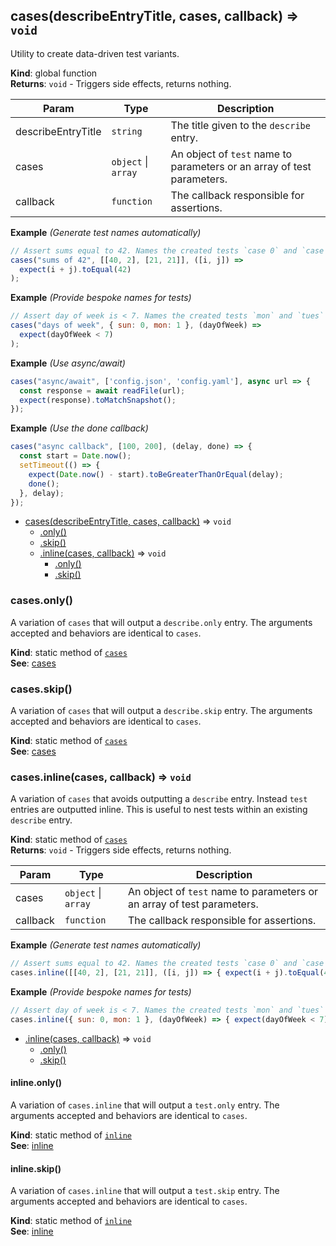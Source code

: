 <a name="cases"></a>

## cases(describeEntryTitle, cases, callback) ⇒ <code>void</code>
Utility to create data-driven test variants.

**Kind**: global function  
**Returns**: <code>void</code> - Triggers side effects, returns nothing.  

| Param | Type | Description |
| --- | --- | --- |
| describeEntryTitle | <code>string</code> | The title given to the `describe` entry. |
| cases | <code>object</code> \| <code>array</code> | An object of `test` name to parameters or an array of test parameters. |
| callback | <code>function</code> | The callback responsible for assertions. |

**Example** *(Generate test names automatically)*  
```js
// Assert sums equal to 42. Names the created tests `case 0` and `case 1`
cases("sums of 42", [[40, 2], [21, 21]], ([i, j]) =>
  expect(i + j).toEqual(42)
);
```
**Example** *(Provide bespoke names for tests)*  
```js
// Assert day of week is < 7. Names the created tests `mon` and `tues`
cases("days of week", { sun: 0, mon: 1 }, (dayOfWeek) =>
  expect(dayOfWeek < 7)
);
```
**Example** *(Use async/await)*  
```js
cases("async/await", ['config.json', 'config.yaml'], async url => {
  const response = await readFile(url);
  expect(response).toMatchSnapshot();
});
```
**Example** *(Use the done callback)*  
```js
cases("async callback", [100, 200], (delay, done) => {
  const start = Date.now();
  setTimeout(() => {
    expect(Date.now() - start).toBeGreaterThanOrEqual(delay);
    done();
  }, delay);
});
```

* [cases(describeEntryTitle, cases, callback)](#cases) ⇒ <code>void</code>
    * [.only()](#cases.only)
    * [.skip()](#cases.skip)
    * [.inline(cases, callback)](#cases.inline) ⇒ <code>void</code>
        * [.only()](#cases.inline.only)
        * [.skip()](#cases.inline.skip)

<a name="cases.only"></a>

### cases.only()
A variation of `cases` that will output a `describe.only` entry. The
arguments accepted and behaviors are identical to `cases`.

**Kind**: static method of [<code>cases</code>](#cases)  
**See**: [cases](#cases)  
<a name="cases.skip"></a>

### cases.skip()
A variation of `cases` that will output a `describe.skip` entry. The
arguments accepted and behaviors are identical to `cases`.

**Kind**: static method of [<code>cases</code>](#cases)  
**See**: [cases](#cases)  
<a name="cases.inline"></a>

### cases.inline(cases, callback) ⇒ <code>void</code>
A variation of `cases` that avoids outputting a `describe` entry. Instead
`test` entries are outputted inline. This is useful to nest tests within an
existing `describe` entry.

**Kind**: static method of [<code>cases</code>](#cases)  
**Returns**: <code>void</code> - Triggers side effects, returns nothing.  

| Param | Type | Description |
| --- | --- | --- |
| cases | <code>object</code> \| <code>array</code> | An object of `test` name to parameters or an array of test parameters. |
| callback | <code>function</code> | The callback responsible for assertions. |

**Example** *(Generate test names automatically)*  
```js
// Assert sums equal to 42. Names the created tests `case 0` and `case 1`
cases.inline([[40, 2], [21, 21]], ([i, j]) => { expect(i + j).toEqual(42); });
```
**Example** *(Provide bespoke names for tests)*  
```js
// Assert day of week is < 7. Names the created tests `mon` and `tues`
cases.inline({ sun: 0, mon: 1 }, (dayOfWeek) => { expect(dayOfWeek < 7); });
```

* [.inline(cases, callback)](#cases.inline) ⇒ <code>void</code>
    * [.only()](#cases.inline.only)
    * [.skip()](#cases.inline.skip)

<a name="cases.inline.only"></a>

#### inline.only()
A variation of `cases.inline` that will output a `test.only` entry. The
arguments accepted and behaviors are identical to `cases`.

**Kind**: static method of [<code>inline</code>](#cases.inline)  
**See**: [inline](#cases.inline)  
<a name="cases.inline.skip"></a>

#### inline.skip()
A variation of `cases.inline` that will output a `test.skip` entry. The
arguments accepted and behaviors are identical to `cases`.

**Kind**: static method of [<code>inline</code>](#cases.inline)  
**See**: [inline](#cases.inline)  